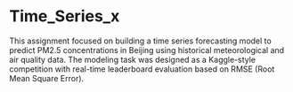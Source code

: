 # Time_Series_x
This assignment focused on building a time series forecasting model to predict PM2.5 concentrations in Beijing using historical meteorological and air quality data. The modeling task was designed as a Kaggle-style competition with real-time leaderboard evaluation based on RMSE (Root Mean Square Error).
